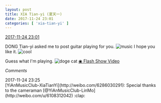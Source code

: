 ```yaml
---
layout: post
title: XIA Tian-yi (夏天一)
date: 2017-11-24 23:01
categories: [ 'xia-tian-yi' ]
---
```


<div class="weibo-info">
  <a href="https://weibo.com/6286030291/FwCwtaFtP">2017-11-24 23:01</a>
</div>

DONG Tian-yi asked me to post guitar playing for you. ![music](https://img.t.sinajs.cn/t4/appstyle/expression/ext/normal/d0/music_org.gif) I hope you like it. ![cool](https://img.t.sinajs.cn/t4/appstyle/expression/ext/normal/8a/pcmoren_cool2017_org.png)

<!-- more -->

Guess what I'm playing. ![doge cat](https://img.t.sinajs.cn/t4/appstyle/expression/ext/normal/4a/mm_org.gif) [◉ Flash Show Video](https://www.miaopai.com/show/1i7CTbxDy9~X9rGXkAdAwKGMImZNUyRf5LyyWQ__.htm)

*Comments*

<div class="weibo-info">2017-11-24 23:25</div>
[YiAnMusicClub-XiaTianYi](http://weibo.com/6286030291): Special thanks to the cameraman [@YiAnMusicClub-LinMo](http://weibo.com/u/6108312042) :clap:
